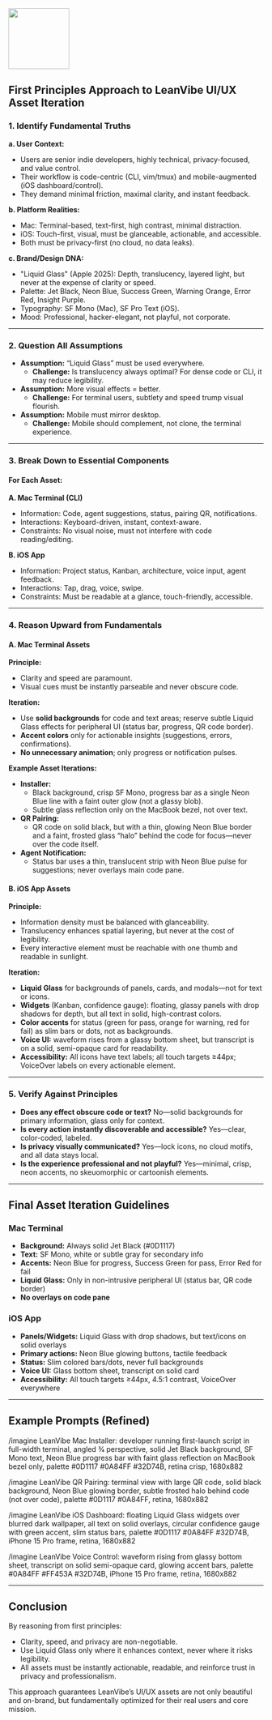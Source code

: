<img src="https://r2cdn.perplexity.ai/pplx-full-logo-primary-dark%402x.png" class="logo" width="120"/>

## First Principles Approach to LeanVibe UI/UX Asset Iteration

### 1. Identify Fundamental Truths

**a. User Context:**

- Users are senior indie developers, highly technical, privacy-focused, and value control.
- Their workflow is code-centric (CLI, vim/tmux) and mobile-augmented (iOS dashboard/control).
- They demand minimal friction, maximal clarity, and instant feedback.

**b. Platform Realities:**

- Mac: Terminal-based, text-first, high contrast, minimal distraction.
- iOS: Touch-first, visual, must be glanceable, actionable, and accessible.
- Both must be privacy-first (no cloud, no data leaks).

**c. Brand/Design DNA:**

- "Liquid Glass" (Apple 2025): Depth, translucency, layered light, but never at the expense of clarity or speed.
- Palette: Jet Black, Neon Blue, Success Green, Warning Orange, Error Red, Insight Purple.
- Typography: SF Mono (Mac), SF Pro Text (iOS).
- Mood: Professional, hacker-elegant, not playful, not corporate.

---

### 2. Question All Assumptions

- **Assumption:** “Liquid Glass” must be used everywhere.
    - **Challenge:** Is translucency always optimal? For dense code or CLI, it may reduce legibility.
- **Assumption:** More visual effects = better.
    - **Challenge:** For terminal users, subtlety and speed trump visual flourish.
- **Assumption:** Mobile must mirror desktop.
    - **Challenge:** Mobile should complement, not clone, the terminal experience.

---

### 3. Break Down to Essential Components

#### For Each Asset:

**A. Mac Terminal (CLI)**

- Information: Code, agent suggestions, status, pairing QR, notifications.
- Interactions: Keyboard-driven, instant, context-aware.
- Constraints: No visual noise, must not interfere with code reading/editing.

**B. iOS App**

- Information: Project status, Kanban, architecture, voice input, agent feedback.
- Interactions: Tap, drag, voice, swipe.
- Constraints: Must be readable at a glance, touch-friendly, accessible.

---

### 4. Reason Upward from Fundamentals

#### A. Mac Terminal Assets

**Principle:**

- Clarity and speed are paramount.
- Visual cues must be instantly parseable and never obscure code.

**Iteration:**

- Use **solid backgrounds** for code and text areas; reserve subtle Liquid Glass effects for peripheral UI (status bar, progress, QR code border).
- **Accent colors** only for actionable insights (suggestions, errors, confirmations).
- **No unnecessary animation**; only progress or notification pulses.

**Example Asset Iterations:**

- **Installer:**
    - Black background, crisp SF Mono, progress bar as a single Neon Blue line with a faint outer glow (not a glassy blob).
    - Subtle glass reflection only on the MacBook bezel, not over text.
- **QR Pairing:**
    - QR code on solid black, but with a thin, glowing Neon Blue border and a faint, frosted glass “halo” behind the code for focus—never over the code itself.
- **Agent Notification:**
    - Status bar uses a thin, translucent strip with Neon Blue pulse for suggestions; never overlays main code pane.


#### B. iOS App Assets

**Principle:**

- Information density must be balanced with glanceability.
- Translucency enhances spatial layering, but never at the cost of legibility.
- Every interactive element must be reachable with one thumb and readable in sunlight.

**Iteration:**

- **Liquid Glass** for backgrounds of panels, cards, and modals—not for text or icons.
- **Widgets** (Kanban, confidence gauge): floating, glassy panels with drop shadows for depth, but all text in solid, high-contrast colors.
- **Color accents** for status (green for pass, orange for warning, red for fail) as slim bars or dots, not as backgrounds.
- **Voice UI:** waveform rises from a glassy bottom sheet, but transcript is on a solid, semi-opaque card for readability.
- **Accessibility:** All icons have text labels; all touch targets ≥44px; VoiceOver labels on every actionable element.

---

### 5. Verify Against Principles

- **Does any effect obscure code or text?** No—solid backgrounds for primary information, glass only for context.
- **Is every action instantly discoverable and accessible?** Yes—clear, color-coded, labeled.
- **Is privacy visually communicated?** Yes—lock icons, no cloud motifs, and all data stays local.
- **Is the experience professional and not playful?** Yes—minimal, crisp, neon accents, no skeuomorphic or cartoonish elements.

---

## Final Asset Iteration Guidelines

### Mac Terminal

- **Background:** Always solid Jet Black (\#0D1117)
- **Text:** SF Mono, white or subtle gray for secondary info
- **Accents:** Neon Blue for progress, Success Green for pass, Error Red for fail
- **Liquid Glass:** Only in non-intrusive peripheral UI (status bar, QR code border)
- **No overlays on code pane**


### iOS App

- **Panels/Widgets:** Liquid Glass with drop shadows, but text/icons on solid overlays
- **Primary actions:** Neon Blue glowing buttons, tactile feedback
- **Status:** Slim colored bars/dots, never full backgrounds
- **Voice UI:** Glass bottom sheet, transcript on solid card
- **Accessibility:** All touch targets ≥44px, 4.5:1 contrast, VoiceOver everywhere

---

## Example Prompts (Refined)

/imagine LeanVibe Mac Installer: developer running first-launch script in full-width terminal, angled 3⁄4 perspective, solid Jet Black background, SF Mono text, Neon Blue progress bar with faint glass reflection on MacBook bezel only, palette \#0D1117 \#0A84FF \#32D74B, retina crisp, 1680x882

/imagine LeanVibe QR Pairing: terminal view with large QR code, solid black background, Neon Blue glowing border, subtle frosted halo behind code (not over code), palette \#0D1117 \#0A84FF, retina, 1680x882

/imagine LeanVibe iOS Dashboard: floating Liquid Glass widgets over blurred dark wallpaper, all text on solid overlays, circular confidence gauge with green accent, slim status bars, palette \#0D1117 \#0A84FF \#32D74B, iPhone 15 Pro frame, retina, 1680x882

/imagine LeanVibe Voice Control: waveform rising from glassy bottom sheet, transcript on solid semi-opaque card, glowing accent bars, palette \#0A84FF \#FF453A \#32D74B, iPhone 15 Pro frame, retina, 1680x882

---

## Conclusion

By reasoning from first principles:

- Clarity, speed, and privacy are non-negotiable.
- Use Liquid Glass only where it enhances context, never where it risks legibility.
- All assets must be instantly actionable, readable, and reinforce trust in privacy and professionalism.

This approach guarantees LeanVibe’s UI/UX assets are not only beautiful and on-brand, but fundamentally optimized for their real users and core mission.

